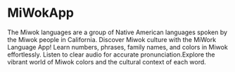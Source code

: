 # MiWokApp

The Miwok languages are a group of Native American languages spoken by the Miwok people in California.
Discover Miwok culture with the MiWork Language App! Learn numbers, phrases, family names, and colors in 
Miwok effortlessly. Listen to clear audio for accurate pronunciation.Explore the vibrant world of 
Miwok colors and the cultural context of each word. 
